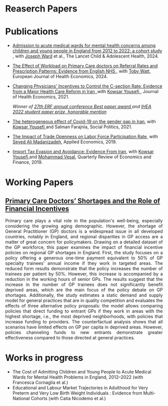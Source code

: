 # Reaserch Papers 

# Publications
 - <a href="https://www.thelancet.com/journals/lanchi/article/PIIS2352-4642(24)00333-X/fulltext" target="_blank">Admission to acute medical wards for mental health concerns among children and young people in England from 2012 to 2022: a cohort study </a>, with <a href="https://www.ucl.ac.uk/child-health/people/joseph-ward" target="_blank">Joseph Ward</a> et al., The Lancet Child \& Adolescent Health, 2024.
 - <a href="https://link.springer.com/article/10.1007/s10198-024-01742-7" target="_blank">The Effect of Workload on Primary Care doctors on Referral Rates and Prescription Patterns: Evidence from English NHS </a>, with <a href="https://www.health.org.uk/about-the-health-foundation/our-people/REAL-centre-team/toby-watt" target="_blank">Toby Watt</a>, European Journal of Health Economics, 2024.
  - <a href="https://www.sciencedirect.com/science/article/abs/pii/S0167629621000990" target="_blank">Changing Physicians' Incentives to Control the C-section Rate: Evidence from a Major Health Care Reform in Iran </a> ,with <a href="https://economics.ut.ac.ir/en/~kyousefi" target="_blank">Kowsar Yousefi </a>, Journal of Health Economics, 2021.
    
    <i> Winner of <a href="https://www.youtube.com/watch?v=fak7X6MsY0I&t=1904s" target="_blank">27th ERF annual conference Best paper award </a> and <a href="https://healtheconomics.org/awards/" target="_blank"> IHEA 2022 student paper prize, honorable mention </a> </i>
  - <a href="https://academic.oup.com/sp/article-abstract/29/4/1192/6458097" target="_blank">The heterogeneous effect of Covid-19 on the gender gap in Iran</a>, with <a href="https://economics.ut.ac.ir/en/~kyousefi" target="_blank">Kowsar Yousefi </a> and Salman Farajnia, Social Politics, 2021.
  - <a href="https://www.tandfonline.com/doi/abs/10.1080/00036846.2018.1558350" target="_blank">The Impact of Trade Openness on Labor Force Participation Rate</a>, with <a href="https://gsme.sharif.edu/~madanizadeh/" target="_blank">Seyed Ali Madanizadeh</a>, Applied Economics, 2019.
  - <a href="https://www.sciencedirect.com/science/article/abs/pii/S1062976918302217" target="_blank">Import Tax Evasion and Avoidance: Evidence From Iran</a>, with <a href="https://economics.ut.ac.ir/en/~kyousefi" target="_blank">Kowsar Yousefi </a> and <a href="https://gsme.sharif.edu/~vesal/" target="_blank">Mohammad Vesal</a>, Quarterly Review of Economics and Finance, 2019.

# Working Papers
## <a href="/assets/pdf/primary_doctor_shortage.pdf"  target="_blank">Primary Care Doctors’ Shortages and the Role of Financial Incentives </a>
 <p align="justify">
 Primary care plays a vital role in the population's well-being, especially considering the growing aging demographic. However, the shortage of General Practitioner (GP) doctors is a widespread issue in all developed countries, notably in England, and regional disparities in GP access are a matter of great concern for policymakers. Drawing on a detailed dataset of the GP workforce, this paper examines the impact of financial incentive policies on regional GP shortages in England. First, the study focuses on a policy offering a generous one-time payment equivalent to 50% of GP specialty trainees' annual income if they work in targeted areas. The reduced form results demonstrate that the policy increases the number of trainees per patient by 50%. However, this increase is accompanied by a reduction in the working hours of senior GPs. The results suggest that the increase in the number of GP trainees does not significantly benefit deprived areas, which are the main focus of the policy debate on GP shortages. Additionally, the study estimates a static demand and supply model for general practices that are in quality competition and evaluates the effects of three alternative policy proposals: the model allows comparing policies that direct funding to entrant GPs if they work in areas with the highest shortage, i.e., the most deprived neighborhoods, with policies that increase funding to providers. The counterfactual analysis shows that all scenarios have limited effects on GP per capita in deprived areas. However, policies channeling funds to new entrants demonstrate greater effectiveness compared to those directed at general practices. </p>

# Works in progress
-  The Cost of Admitting Children and Young People to Acute Medical Wards for Mental Health Problems in England, 2012–2022 (with Francesca Cornaglia et al.)
-  Educational and Labour Market Trajectories in Adulthood for Very Preterm and Very Low Birth Weight Individuals : Evidence from Multi-National Cohorts (with Catia Nicodemo et al.)



